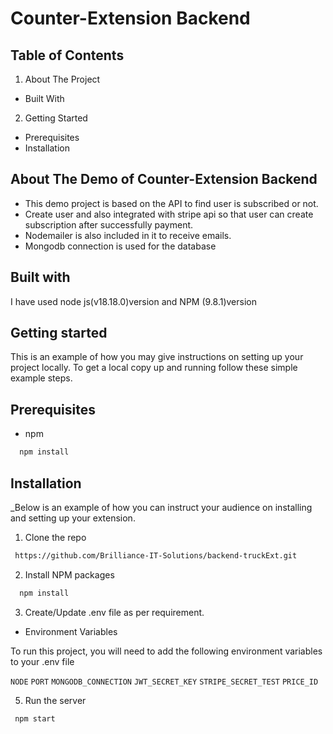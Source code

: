 # Counter-Extension Backend




## Table of Contents


1. About The Project
-  Built With
2. Getting Started
-  Prerequisites
-  Installation



## About The Demo of Counter-Extension Backend

- This demo project is based on the API to find user is subscribed or not.
- Create user and also integrated with stripe api so that user can create subscription after successfully payment.
- Nodemailer is also included in it to receive emails.
- Mongodb connection is used for the database

## Built with
 
 I have used node js(v18.18.0)version and NPM (9.8.1)version 

  ## Getting started

 This is an example of how you may give instructions on setting up your project locally. To get a local copy up and running follow these simple example steps.

 ## Prerequisites

 - npm
   
```bash
  npm install 
```

## Installation

_Below is an example of how you can instruct your audience on installing and setting up your extension.

1. Clone the repo
```bash
 https://github.com/Brilliance-IT-Solutions/backend-truckExt.git
```
2. Install NPM packages
```bash
  npm install 
```
3. Create/Update .env file as per requirement.
- Environment Variables

To run this project, you will need to add the following environment variables to your .env file

`NODE`
`PORT`
`MONGODB_CONNECTION`
`JWT_SECRET_KEY`
`STRIPE_SECRET_TEST`
`PRICE_ID`

5. Run the server
 ```bash
  npm start 
```
